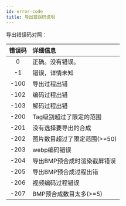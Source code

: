 ```yaml
---
id: error-code
title: 导出错误码说明
---
```



导出错误码对照：

| 错误码 | 详细信息 |
| :------: | :------ |
| 0 | 正确。没有错误。|
| -1 | 错误，详情未知 |
| -100 | 导出过程出错 |
| -102 | 编码过程出错 |
| -103 | 解码过程出错 |
| -200 | Tag级别超过了限定的范围 |
| -201 | 没有选择要导出的合成 |
| -202 | 图片数目超过了限定范围(>=50) |
| -203 | webp编码错误 |
| -204 | 导出BMP预合成时渲染截屏错误 |
| -205 | 导出BMP预合成过程出错 |
| -206 | 视频编码过程错误 |
| -207 | BMP预合成数目太多(>=5)|

